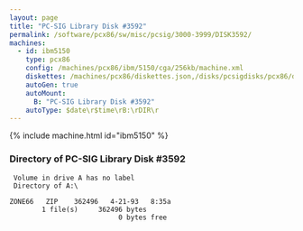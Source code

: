 ```yaml
---
layout: page
title: "PC-SIG Library Disk #3592"
permalink: /software/pcx86/sw/misc/pcsig/3000-3999/DISK3592/
machines:
  - id: ibm5150
    type: pcx86
    config: /machines/pcx86/ibm/5150/cga/256kb/machine.xml
    diskettes: /machines/pcx86/diskettes.json,/disks/pcsigdisks/pcx86/diskettes.json
    autoGen: true
    autoMount:
      B: "PC-SIG Library Disk #3592"
    autoType: $date\r$time\rB:\rDIR\r
---
```


{% include machine.html id="ibm5150" %}

### Directory of PC-SIG Library Disk #3592

     Volume in drive A has no label
     Directory of A:\

    ZONE66   ZIP    362496   4-21-93   8:35a
            1 file(s)     362496 bytes
                               0 bytes free
